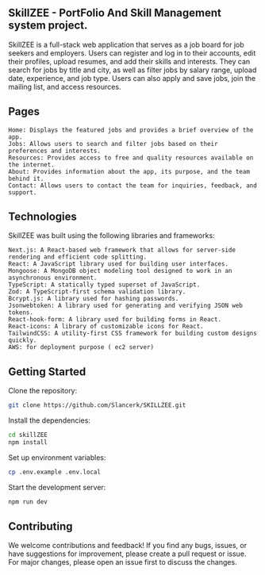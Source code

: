 ## SkillZEE - PortFolio And Skill Management system project.

SkillZEE is a full-stack web application that serves as a job board for job seekers and employers. Users can register and log in to their accounts, edit their profiles, upload resumes, and add their skills and interests. They can search for jobs by title and city, as well as filter jobs by salary range, upload date, experience, and job type. Users can also apply and save jobs, join the mailing list, and access resources.

## Pages

    Home: Displays the featured jobs and provides a brief overview of the app.
    Jobs: Allows users to search and filter jobs based on their preferences and interests.
    Resources: Provides access to free and quality resources available on the internet.
    About: Provides information about the app, its purpose, and the team behind it.
    Contact: Allows users to contact the team for inquiries, feedback, and support.

## Technologies

SkillZEE was built using the following libraries and frameworks:

    Next.js: A React-based web framework that allows for server-side rendering and efficient code splitting.
    React: A JavaScript library used for building user interfaces.
    Mongoose: A MongoDB object modeling tool designed to work in an asynchronous environment.
    TypeScript: A statically typed superset of JavaScript.
    Zod: A TypeScript-first schema validation library.
    Bcrypt.js: A library used for hashing passwords.
    Jsonwebtoken: A library used for generating and verifying JSON web tokens.
    React-hook-form: A library used for building forms in React.
    React-icons: A library of customizable icons for React.
    TailwindCSS: A utility-first CSS framework for building custom designs quickly.
    AWS: for deployment purpose ( ec2 server)

## Getting Started

Clone the repository:

```bash
git clone https://github.com/Slancerk/SKILLZEE.git
```
Install the dependencies:

```bash
cd skillZEE
npm install
```

Set up environment variables:

```bash
cp .env.example .env.local
```

Start the development server:

```bash
npm run dev
```

## Contributing

We welcome contributions and feedback! If you find any bugs, issues, or have suggestions for improvement, please create a pull request or issue. For major changes, please open an issue first to discuss the changes.
